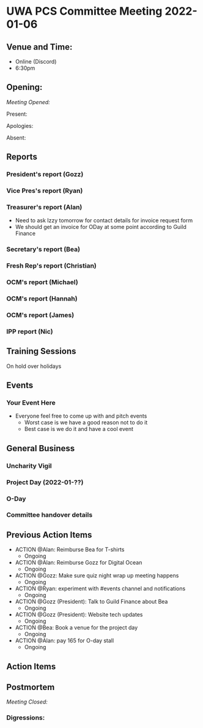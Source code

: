 # UWA PCS Committee Meeting 2022-01-06

## Venue and Time:
- Online (Discord)
- 6:30pm 


## Opening: 

*Meeting Opened:* 

Present:

Apologies:

Absent:


## Reports

### President's report (Gozz)

### Vice Pres's report (Ryan)

### Treasurer's report (Alan)
- Need to ask Izzy tomorrow for contact details for invoice request form
- We should get an invoice for ODay at some point according to Guild Finance

### Secretary's report (Bea)

### Fresh Rep's report (Christian)

### OCM's report (Michael)

### OCM's report (Hannah)

### OCM's report (James)

### IPP report (Nic)

## Training Sessions
On hold over holidays

## Events


### Your Event Here
- Everyone feel free to come up with and pitch events
    - Worst case is we have a good reason not to do it
    - Best case is we do it and have a cool event

## General Business

### Uncharity Vigil

### Project Day (2022-01-??)

### O-Day

### Committee handover details

## Previous Action Items
- ACTION @Alan: Reimburse Bea for T-shirts
    - Ongoing
- ACTION @Alan: Reimburse Gozz for Digital Ocean
    - Ongoing
- ACTION @Gozz: Make sure quiz night wrap up meeting happens
    - Ongoing
- ACTION @Ryan: experiment with #events channel and notifications
    - Ongoing
- ACTION @Gozz (President): Talk to Guild Finance about Bea
    - Ongoing
- ACTION @Gozz (President): Website tech updates
    - Ongoing
- ACTION @Bea: Book a venue for the project day
    - Ongoing
- ACTION @Alan: pay 165 for O-day stall
    - Ongoing

## Action Items



## Postmortem

*Meeting Closed:*

### Digressions: 

